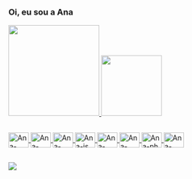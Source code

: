 ### Oi, eu sou a Ana 


<div>
  <a href="https://beacons.ai/anascar">
  <img height="180em" src="https://github-readme-stats.vercel.app/api?username=anascar&show_icons=true&theme=dark&include_all_commits=true&count_private=true"/>
  <img height="120em" src="https://github-readme-stats.vercel.app/api/top-langs/?username=anascar&layout=compact&langs_count=16&theme=dark"/>   
</div>
  
  ##
  
<link rel="stylesheet" href="https://cdn.jsdelivr.net/gh/devicons/devicon@v2.14.0/devicon.min.css">
  
<div class="devicon-">
    <img align="center" alt="Ana-Css" height="30" width="40" src="https://cdn.jsdelivr.net/gh/devicons/devicon/icons/css3/css3-original.svg"/>      
     <img align="center" alt="Ana-html" height="30" width="40" src="https://cdn.jsdelivr.net/gh/devicons/devicon/icons/html5/html5-original.svg"/>   
     <img align="center" alt="Ana-ilustrator" height="30" width="40" src="https://cdn.jsdelivr.net/gh/devicons/devicon/icons/illustrator/illustrator-plain.svg"/>
     <img align="center" alt="Ana-js" height="30" width="40" src="https://cdn.jsdelivr.net/gh/devicons/devicon/icons/javascript/javascript-original.svg"/>
     <img align="center" alt="Ana-mysql" height="30" width="40" src="https://cdn.jsdelivr.net/gh/devicons/devicon/icons/mysql/mysql-original.svg"/>
     <img align="center" alt="Ana-nodejs" height="30" width="40" src="https://cdn.jsdelivr.net/gh/devicons/devicon/icons/nodejs/nodejs-original.svg"/>
     <img align="center" alt="Ana-ph" height="30" width="40" src="https://cdn.jsdelivr.net/gh/devicons/devicon/icons/photoshop/photoshop-plain.svg"/>
     <img align="center" alt="Ana-php" height="30" width="40" 
src="https://cdn.jsdelivr.net/gh/devicons/devicon/icons/php/php-plain.svg"/>
    
 </div>
 
  ##
  
  <div>
    <a href= "https://www.linkedin.com/in/ana-campos-9664b71a5" target="_blank"><img src="https://img.shields.io/badge/LinkedIn-0077B5?style=for-the-badge&logo=linkedin&logoColor=white" target="_blank"></a>
    <a href= "    
  </div>
              
              
